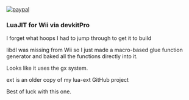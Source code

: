 [![paypal](https://www.paypalobjects.com/en_US/i/btn/btn_donateCC_LG.gif)](https://www.paypal.com/cgi-bin/webscr?cmd=_s-xclick&hosted_button_id=KYWUWS86GSFGL)

### LuaJIT for Wii via devkitPro

I forget what hoops I had to jump through to get it to build

libdl was missing from Wii so I just made a macro-based glue function generator and baked all the functions directly into it.

Looks like it uses the gx system.

ext is an older copy of my lua-ext GitHub project

Best of luck with this one.
